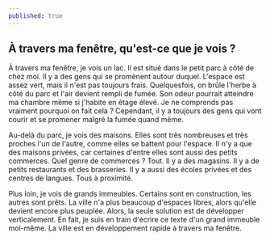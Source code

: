 ```yaml
---
published: true
---
```

## À travers ma fenêtre, qu'est-ce que je vois ?

À travers ma fenêtre, je vois un lac. Il est situé dans le petit parc à côté de chez moi. Il y a des gens qui se promènent autour duquel. L'espace est assez vert, mais il n'est pas toujours frais. Quelquesfois, on brûle l'herbe à côté du parc et l'air devient rempli de fumée. Son odeur pourrait atteindre ma chambre même si j'habite en étage élevé. Je ne comprends pas vraiment pourquoi on fait cela ? Cependant, il y a toujours des gens qui vont courir et se promener malgré la fumée quand même.

Au-delà du parc, je vois des maisons. Elles sont très nombreuses et très proches l'un de l'autre, comme elles se battent pour l'espace. Il n'y a que des maisons privées, car certaines d'entre elles sont aussi des petits commerces. Quel genre de commerces ? Tout. Il y a des magasins. Il y a de petits restaurants et des brasseries. Il y a aussi des écoles privées et des centres de langues. Tous à proximité.

Plus loin, je vois de grands immeubles. Certains sont en construction, les autres sont prêts. La ville n'a plus beaucoup d'espaces libres, alors qu'elle devient encore plus peuplée. Alors, la seule solution est de développer verticalement. En fait, je suis en train d'écrire ce texte d'un grand immeuble moi-même. La ville est en développement rapide à travers ma fenêtre.
